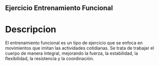 ## Ejercicio Entrenamiento Funcional

# Descripcion
El entrenamiento funcional es un tipo de ejercicio que se enfoca en movimientos que imitan las actividades cotidianas. Se trata de trabajar el cuerpo de manera integral, mejorando la fuerza, la estabilidad, la flexibilidad, la resistencia y la coordinación.